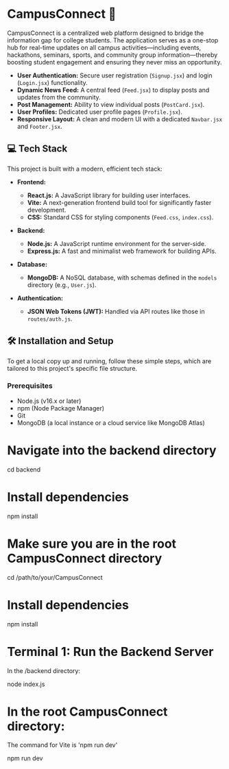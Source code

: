 # CampusConnect 🚀

CampusConnect is a centralized web platform designed to bridge the information gap for college students. The application serves as a one-stop hub for real-time updates on all campus activities—including events, hackathons, seminars, sports, and community group information—thereby boosting student engagement and ensuring they never miss an opportunity.

* **User Authentication:** Secure user registration (`Signup.jsx`) and login (`Login.jsx`) functionality.
* **Dynamic News Feed:** A central feed (`Feed.jsx`) to display posts and updates from the community.
* **Post Management:** Ability to view individual posts (`PostCard.jsx`).
* **User Profiles:** Dedicated user profile pages (`Profile.jsx`).
* **Responsive Layout:** A clean and modern UI with a dedicated `Navbar.jsx` and `Footer.jsx`.

## 💻 Tech Stack

This project is built with a modern, efficient tech stack:

* **Frontend:**
    * **React.js:** A JavaScript library for building user interfaces.
    * **Vite:** A next-generation frontend build tool for significantly faster development.
    * **CSS:** Standard CSS for styling components (`Feed.css`, `index.css`).

* **Backend:**
    * **Node.js:** A JavaScript runtime environment for the server-side.
    * **Express.js:** A fast and minimalist web framework for building APIs.

* **Database:**
    * **MongoDB:** A NoSQL database, with schemas defined in the `models` directory (e.g., `User.js`).

* **Authentication:**
    * **JSON Web Tokens (JWT):** Handled via API routes like those in `routes/auth.js`.

## 🛠️ Installation and Setup

To get a local copy up and running, follow these simple steps, which are tailored to this project's specific file structure.

### Prerequisites

* Node.js (v16.x or later)
* npm (Node Package Manager)
* Git
* MongoDB (a local instance or a cloud service like MongoDB Atlas)

# Navigate into the backend directory
cd backend

# Install dependencies
npm install

# Make sure you are in the root CampusConnect directory
cd /path/to/your/CampusConnect

# Install dependencies
npm install

# Terminal 1: Run the Backend Server
In the /backend directory:

node index.js

# In the root CampusConnect directory:
The command for Vite is 'npm run dev'

npm run dev
